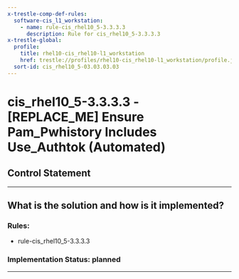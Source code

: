 ```yaml
---
x-trestle-comp-def-rules:
  software-cis_l1_workstation:
    - name: rule-cis_rhel10_5-3.3.3.3
      description: Rule for cis_rhel10_5-3.3.3.3
x-trestle-global:
  profile:
    title: rhel10-cis_rhel10-l1_workstation
    href: trestle://profiles/rhel10-cis_rhel10-l1_workstation/profile.json
  sort-id: cis_rhel10_5-03.03.03.03
---
```


# cis_rhel10_5-3.3.3.3 - \[REPLACE_ME\] Ensure Pam_Pwhistory Includes Use_Authtok (Automated)

## Control Statement

______________________________________________________________________

## What is the solution and how is it implemented?

<!-- For implementation status enter one of: implemented, partial, planned, alternative, not-applicable -->

<!-- Note that the list of rules under ### Rules: is read-only and changes will not be captured after assembly to JSON -->

<!-- Add control implementation description here for control: cis_rhel10_5-3.3.3.3 -->

### Rules:

  - rule-cis_rhel10_5-3.3.3.3

### Implementation Status: planned

______________________________________________________________________
